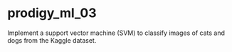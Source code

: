 # prodigy_ml_03
Implement a support vector machine (SVM) to classify images of cats and dogs from the Kaggle dataset.
